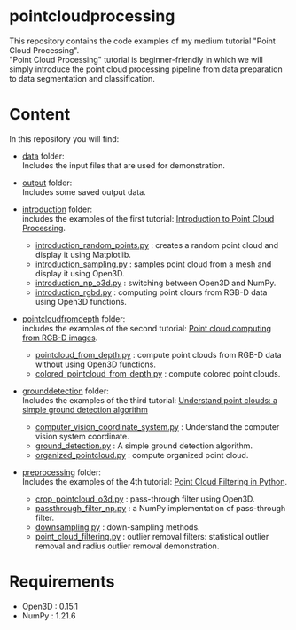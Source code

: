 # pointcloudprocessing
This repository contains the code examples of my medium tutorial "Point Cloud Processing".  
"Point Cloud Processing" tutorial is beginner-friendly in which we will simply introduce the point cloud processing pipeline from data preparation to data segmentation and classification.

# Content
In this repository you will find:
- [data](https://github.com/Chim-SO/pointcloudprocessing/tree/main/data) folder:  
Includes the input files that are used for demonstration.

- [output](https://github.com/Chim-SO/pointcloudprocessing/tree/main/output) folder:  
Includes some saved output data.

- [introduction](https://github.com/Chim-SO/pointcloudprocessing/tree/main/introduction) folder:  
includes the examples of the first tutorial: [Introduction to Point Cloud Processing](https://medium.com/@chimso1994/introduction-to-point-cloud-processing-dbda9b167534).
    - [introduction_random_points.py](https://github.com/Chim-SO/pointcloudprocessing/blob/main/introduction/introduction_random_points.py) : creates a random point cloud and display it using Matplotlib.
    - [introduction_sampling.py](https://github.com/Chim-SO/pointcloudprocessing/blob/main/introduction/introduction_sampling.py) : samples point cloud from a mesh and display it using Open3D.
    - [introduction_np_o3d.py](https://github.com/Chim-SO/pointcloudprocessing/blob/main/introduction/introduction_np_o3d.py) : switching between Open3D and NumPy.
    - [introduction_rgbd.py](https://github.com/Chim-SO/pointcloudprocessing/blob/main/introduction/introduction_rgbd.py) : computing point clours from RGB-D data using Open3D functions.
    
- [pointcloudfromdepth](https://github.com/Chim-SO/pointcloudprocessing/tree/main/pointcloudfromdepth) folder:  
includes the examples of the second tutorial: [Point cloud computing from RGB-D images](https://medium.com/@chimso1994/point-cloud-computing-from-rgb-d-images-918414d57e80).
    - [pointcloud_from_depth.py](https://github.com/Chim-SO/pointcloudprocessing/blob/main/pointcloudfromdepth/pointcloud_from_depth.py) : compute point clouds from RGB-D data without using Open3D functions.
    - [colored_pointcloud_from_depth.py](https://github.com/Chim-SO/pointcloudprocessing/blob/main/pointcloudfromdepth/colored_pointcloud_from_depth.py) : compute colored point clouds.  
    
- [grounddetection](https://github.com/Chim-SO/pointcloudprocessing/tree/main/grounddetection) folder:  
Includes the examples of the third tutorial: [Understand point clouds: a simple ground detection algorithm]()
    - [computer_vision_coordinate_system.py](https://github.com/Chim-SO/pointcloudprocessing/blob/main/grounddetection/computer_vision_coordinate_system.py) : Understand the computer vision system coordinate.
    - [ground_detection.py](https://github.com/Chim-SO/pointcloudprocessing/blob/main/grounddetection/ground_detection.py) : A simple ground detection algorithm.
    - [organized_pointcloud.py](https://github.com/Chim-SO/pointcloudprocessing/blob/main/grounddetection/organized_pointcloud.py) : compute organized point cloud.

- [preprocessing](https://github.com/Chim-SO/pointcloudprocessing/tree/main/preprocessing) folder:  
Includes the examples of the 4th tutorial: [Point Cloud Filtering in Python](https://medium.com/@chimso1994/point-cloud-filtering-in-python-e8a06bbbcee5).
    - [crop_pointcloud_o3d.py](https://github.com/Chim-SO/pointcloudprocessing/blob/main/preprocessing/crop_pointcloud_o3d.py) : pass-through filter using Open3D.
    - [passthrough_filter_np.py](https://github.com/Chim-SO/pointcloudprocessing/blob/main/preprocessing/passthrough_filter_np.py) : a NumPy implementation of pass-through filter.
    - [downsampling.py](https://github.com/Chim-SO/pointcloudprocessing/blob/main/preprocessing/downsampling.py) : down-sampling methods.
    - [point_cloud_filtering.py](https://github.com/Chim-SO/pointcloudprocessing/blob/main/preprocessing/point_cloud_filtering.py) : outlier removal filters: statistical outlier removal and radius outlier removal demonstration.

# Requirements
- Open3D : 0.15.1
- NumPy : 1.21.6

